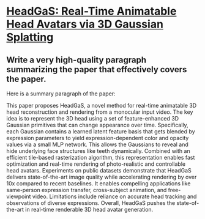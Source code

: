 # [HeadGaS: Real-Time Animatable Head Avatars via 3D Gaussian Splatting](https://arxiv.org/abs/2312.02902)

## Write a very high-quality paragraph summarizing the paper that effectively covers the paper.

 Here is a summary paragraph of the paper:

This paper proposes HeadGaS, a novel method for real-time animatable 3D head reconstruction and rendering from a monocular input video. The key idea is to represent the 3D head using a set of feature-enhanced 3D Gaussian primitives that can change appearance over time. Specifically, each Gaussian contains a learned latent feature basis that gets blended by expression parameters to yield expression-dependent color and opacity values via a small MLP network. This allows the Gaussians to reveal and hide underlying face structures like teeth dynamically. Combined with an efficient tile-based rasterization algorithm, this representation enables fast optimization and real-time rendering of photo-realistic and controllable head avatars. Experiments on public datasets demonstrate that HeadGaS delivers state-of-the-art image quality while accelerating rendering by over 10x compared to recent baselines. It enables compelling applications like same-person expression transfer, cross-subject animation, and free-viewpoint video. Limitations include reliance on accurate head tracking and observations of diverse expressions. Overall, HeadGaS pushes the state-of-the-art in real-time renderable 3D head avatar generation.
